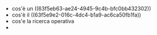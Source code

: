- cos'è un ((63f5eb63-ae24-4945-9c4b-bfc0bb432302))
- cos'è il ((63f5e9e2-016c-4dc4-b1a9-ac6ca50fb1fa))
- cos'e la ricerca operativa
-
